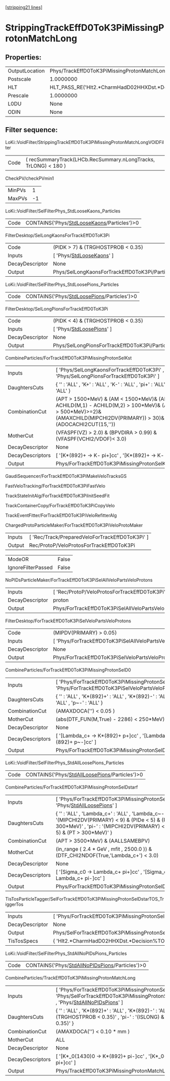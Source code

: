 [[stripping21 lines]](./stripping21-index)

# StrippingTrackEffD0ToK3PiMissingProtonMatchLong

## Properties:

|                |                                                       |
|----------------|-------------------------------------------------------|
| OutputLocation | Phys/TrackEffD0ToK3PiMissingProtonMatchLong/Particles |
| Postscale      | 1.0000000                                             |
| HLT            | HLT_PASS_RE('Hlt2.\*CharmHadD02HHXDst.\*Decision')    |
| Prescale       | 1.0000000                                             |
| L0DU           | None                                                  |
| ODIN           | None                                                  |

## Filter sequence:

LoKi::VoidFilter/StrippingTrackEffD0ToK3PiMissingProtonMatchLongVOIDFilter

|      |                                                                 |
|------|-----------------------------------------------------------------|
| Code | ( recSummaryTrack(LHCb.RecSummary.nLongTracks, TrLONG) \< 180 ) |

CheckPV/checkPVmin1

|        |     |
|--------|-----|
| MinPVs | 1   |
| MaxPVs | -1  |

LoKi::VoidFilter/SelFilterPhys_StdLooseKaons_Particles

|      |                                                                                            |
|------|--------------------------------------------------------------------------------------------|
| Code | CONTAINS('Phys/[StdLooseKaons](./stripping21-commonparticles-stdloosekaons)/Particles')\>0 |

FilterDesktop/SelLongKaonsForTrackEffD0ToK3Pi

|                 |                                                                           |
|-----------------|---------------------------------------------------------------------------|
| Code            | (PIDK \> 7) & (TRGHOSTPROB \< 0.35)                                       |
| Inputs          | [ 'Phys/[StdLooseKaons](./stripping21-commonparticles-stdloosekaons)' ] |
| DecayDescriptor | None                                                                      |
| Output          | Phys/SelLongKaonsForTrackEffD0ToK3Pi/Particles                            |

LoKi::VoidFilter/SelFilterPhys_StdLoosePions_Particles

|      |                                                                                            |
|------|--------------------------------------------------------------------------------------------|
| Code | CONTAINS('Phys/[StdLoosePions](./stripping21-commonparticles-stdloosepions)/Particles')\>0 |

FilterDesktop/SelLongPionsForTrackEffD0ToK3Pi

|                 |                                                                           |
|-----------------|---------------------------------------------------------------------------|
| Code            | (PIDK \< 4) & (TRGHOSTPROB \< 0.35)                                       |
| Inputs          | [ 'Phys/[StdLoosePions](./stripping21-commonparticles-stdloosepions)' ] |
| DecayDescriptor | None                                                                      |
| Output          | Phys/SelLongPionsForTrackEffD0ToK3Pi/Particles                            |

CombineParticles/ForTrackEffD0ToK3PiMissingProtonSelKst

|                  |                                                                                                                                                                                |
|------------------|--------------------------------------------------------------------------------------------------------------------------------------------------------------------------------|
| Inputs           | [ 'Phys/SelLongKaonsForTrackEffD0ToK3Pi' , 'Phys/SelLongPionsForTrackEffD0ToK3Pi' ]                                                                                          |
| DaughtersCuts    | { '' : 'ALL' , 'K+' : 'ALL' , 'K-' : 'ALL' , 'pi+' : 'ALL' , 'pi-' : 'ALL' }                                                                                                   |
| CombinationCut   | (APT \> 1500\*MeV) & (AM \< 1500\*MeV)& (AM - ACHILD(M,1) - ACHILD(M,2) \> 100\*MeV)& (ANUM(PT \> 500\*MeV)\>=2)& (AMAXCHILD(MIPCHI2DV(PRIMARY)) \> 30)& (ADOCACHI2CUT(15,'')) |
| MotherCut        | (VFASPF(VZ) \> 2.0) & (BPVDIRA \> 0.99) & (VFASPF(VCHI2/VDOF)\< 3.0)                                                                                                           |
| DecayDescriptor  | None                                                                                                                                                                           |
| DecayDescriptors | [ '[K\*(892)+ -\> K- pi+]cc' , '[K\*(892)+ -\> K- pi-]cc' ]                                                                                                              |
| Output           | Phys/ForTrackEffD0ToK3PiMissingProtonSelKst/Particles                                                                                                                          |

GaudiSequencer/ForTrackEffD0ToK3PiMakeVeloTracksGS

FastVeloTracking/ForTrackEffD0ToK3PiFastVelo

TrackStateInitAlg/ForTrackEffD0ToK3PiInitSeedFit

TrackContainerCopy/ForTrackEffD0ToK3PiCopyVelo

TrackEventFitter/ForTrackEffD0ToK3PiVeloRefitterAlg

ChargedProtoParticleMaker/ForTrackEffD0ToK3PiVeloProtoMaker

|        |                                                   |
|--------|---------------------------------------------------|
| Inputs | [ 'Rec/Track/PreparedVeloForTrackEffD0ToK3Pi' ] |
| Output | Rec/ProtoP/VeloProtosForTrackEffD0ToK3Pi          |

|                    |       |
|--------------------|-------|
| ModeOR             | False |
| IgnoreFilterPassed | False |

NoPIDsParticleMaker/ForTrackEffD0ToK3PiSelAllVeloPartsVeloProtons

|                 |                                                              |
|-----------------|--------------------------------------------------------------|
| Inputs          | [ 'Rec/ProtoP/VeloProtosForTrackEffD0ToK3Pi' ]             |
| DecayDescriptor | proton                                                       |
| Output          | Phys/ForTrackEffD0ToK3PiSelAllVeloPartsVeloProtons/Particles |

FilterDesktop/ForTrackEffD0ToK3PiSelVeloPartsVeloProtons

|                 |                                                            |
|-----------------|------------------------------------------------------------|
| Code            | (MIPDV(PRIMARY) \> 0.05)                                   |
| Inputs          | [ 'Phys/ForTrackEffD0ToK3PiSelAllVeloPartsVeloProtons' ] |
| DecayDescriptor | None                                                       |
| Output          | Phys/ForTrackEffD0ToK3PiSelVeloPartsVeloProtons/Particles  |

CombineParticles/ForTrackEffD0ToK3PiMissingProtonSelD0

|                  |                                                                                                         |
|------------------|---------------------------------------------------------------------------------------------------------|
| Inputs           | [ 'Phys/ForTrackEffD0ToK3PiMissingProtonSelKst' , 'Phys/ForTrackEffD0ToK3PiSelVeloPartsVeloProtons' ] |
| DaughtersCuts    | { '' : 'ALL' , 'K\*(892)+' : 'ALL' , 'K\*(892)-' : 'ALL' , 'p+' : 'ALL' , 'p~-' : 'ALL' }               |
| CombinationCut   | (AMAXDOCA('') \< 0.05 )                                                                                 |
| MotherCut        | (abs(DTF_FUN(M,True) - 2286) \< 250\*MeV)                                                               |
| DecayDescriptor  | None                                                                                                    |
| DecayDescriptors | [ '[Lambda_c+ -\> K\*(892)+ p+]cc' , '[Lambda_c+ -\> K\*(892)+ p~-]cc' ]                          |
| Output           | Phys/ForTrackEffD0ToK3PiMissingProtonSelD0/Particles                                                    |

LoKi::VoidFilter/SelFilterPhys_StdAllLoosePions_Particles

|      |                                                                                                  |
|------|--------------------------------------------------------------------------------------------------|
| Code | CONTAINS('Phys/[StdAllLoosePions](./stripping21-commonparticles-stdallloosepions)/Particles')\>0 |

CombineParticles/ForTrackEffD0ToK3PiMissingProtonSelDstarf

|                  |                                                                                                                                                                                                           |
|------------------|-----------------------------------------------------------------------------------------------------------------------------------------------------------------------------------------------------------|
| Inputs           | [ 'Phys/ForTrackEffD0ToK3PiMissingProtonSelD0' , 'Phys/[StdAllLoosePions](./stripping21-commonparticles-stdallloosepions)' ]                                                                            |
| DaughtersCuts    | { '' : 'ALL' , 'Lambda_c+' : 'ALL' , 'Lambda_c~-' : 'ALL' , 'pi+' : '(MIPCHI2DV(PRIMARY) \< 9) & (PIDe \< 5) & (PT \> 300\*MeV)' , 'pi-' : '(MIPCHI2DV(PRIMARY) \< 9) & (PIDe \< 5) & (PT \> 300\*MeV)' } |
| CombinationCut   | (APT \> 3500\*MeV) & (AALLSAMEBPV)                                                                                                                                                                        |
| MotherCut        | (in_range ( 2.4 \* GeV , mfit , 2500.0 )) & (DTF_CHI2NDOF(True,'Lambda_c+') \< 3.0)                                                                                                                       |
| DecayDescriptor  | None                                                                                                                                                                                                      |
| DecayDescriptors | [ '[Sigma_c0 -\> Lambda_c+ pi+]cc' , '[Sigma_c0 -\> Lambda_c+ pi-]cc' ]                                                                                                                             |
| Output           | Phys/ForTrackEffD0ToK3PiMissingProtonSelDstarf/Particles                                                                                                                                                  |

TisTosParticleTagger/SelForTrackEffD0ToK3PiMissingProtonSelDstarTOS_TriggerTos

|                 |                                                                          |
|-----------------|--------------------------------------------------------------------------|
| Inputs          | [ 'Phys/ForTrackEffD0ToK3PiMissingProtonSelDstarf' ]                   |
| DecayDescriptor | None                                                                     |
| Output          | Phys/SelForTrackEffD0ToK3PiMissingProtonSelDstarTOS_TriggerTos/Particles |
| TisTosSpecs     | { 'Hlt2.\*CharmHadD02HHXDst.\*Decision%TOS' : 0 }                        |

LoKi::VoidFilter/SelFilterPhys_StdAllNoPIDsPions_Particles

|      |                                                                                                    |
|------|----------------------------------------------------------------------------------------------------|
| Code | CONTAINS('Phys/[StdAllNoPIDsPions](./stripping21-commonparticles-stdallnopidspions)/Particles')\>0 |

CombineParticles/TrackEffD0ToK3PiMissingProtonMatchLong

|                  |                                                                                                                                                                                                      |
|------------------|------------------------------------------------------------------------------------------------------------------------------------------------------------------------------------------------------|
| Inputs           | [ 'Phys/ForTrackEffD0ToK3PiMissingProtonSelKst' , 'Phys/SelForTrackEffD0ToK3PiMissingProtonSelDstarTOS_TriggerTos' , 'Phys/[StdAllNoPIDsPions](./stripping21-commonparticles-stdallnopidspions)' ] |
| DaughtersCuts    | { '' : 'ALL' , 'K\*(892)+' : 'ALL' , 'K\*(892)-' : 'ALL' , 'pi+' : '(ISLONG) & (TRGHOSTPROB \< 0.35)' , 'pi-' : '(ISLONG) & (TRGHOSTPROB \< 0.35)' }                                                 |
| CombinationCut   | (AMAXDOCA('') \< 0.10 \* mm )                                                                                                                                                                        |
| MotherCut        | ALL                                                                                                                                                                                                  |
| DecayDescriptor  | None                                                                                                                                                                                                 |
| DecayDescriptors | [ '[K\*\_0(1430)0 -\> K\*(892)+ pi-]cc' , '[K\*\_0(1430)0 -\> K\*(892)+ pi+]cc' ]                                                                                                              |
| Output           | Phys/TrackEffD0ToK3PiMissingProtonMatchLong/Particles                                                                                                                                                |
